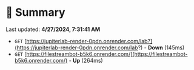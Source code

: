 # 📖 Summary
Last updated: **4/27/2024, 7:31:41 AM**

- `GET` [https://jupiterlab-render-0pdn.onrender.com/lab?](https://jupiterlab-render-0pdn.onrender.com/lab?) - **Down** (145ms)
- `GET` [https://filestreambot-b5k6.onrender.com/](https://filestreambot-b5k6.onrender.com/) - **Up** (264ms)
